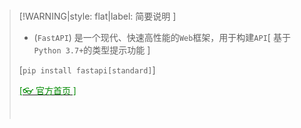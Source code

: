 <br/>

>[!WARNING|style: flat|label: 简要说明 ]
>
>- (`FastAPI`) 是一个现代、快速高性能的`Web`框架，用于构建`API`[ 基于`Python 3.7+`的类型提示功能 ]
>
>  [`pip install fastapi[standard]`]
>
>  [<span style='color:#008B00'>[👓 官方首页 ]</span>](https://fastapi.tiangolo.com/zh/tutorial/#_1 ':target=_blank')
>
><br/>
